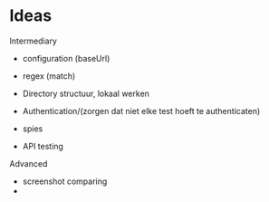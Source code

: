# Ideas

Intermediary

* configuration \(baseUrl\)
* regex \(match\)
* Directory structuur, lokaal werken
* Authentication/\(zorgen dat niet elke test hoeft te authenticaten\)
* spies



* API testing



Advanced

* screenshot comparing
* 
